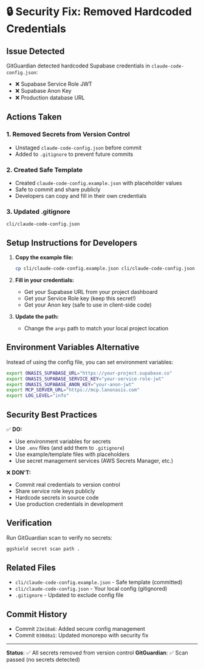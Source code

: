 # 🔒 Security Fix: Removed Hardcoded Credentials

## Issue Detected
GitGuardian detected hardcoded Supabase credentials in `claude-code-config.json`:
- ❌ Supabase Service Role JWT
- ❌ Supabase Anon Key
- ❌ Production database URL

## Actions Taken

### 1. Removed Secrets from Version Control
- Unstaged `claude-code-config.json` before commit
- Added to `.gitignore` to prevent future commits

### 2. Created Safe Template
- Created `claude-code-config.example.json` with placeholder values
- Safe to commit and share publicly
- Developers can copy and fill in their own credentials

### 3. Updated .gitignore
```
cli/claude-code-config.json
```

## Setup Instructions for Developers

1. **Copy the example file:**
   ```bash
   cp cli/claude-code-config.example.json cli/claude-code-config.json
   ```

2. **Fill in your credentials:**
   - Get your Supabase URL from your project dashboard
   - Get your Service Role key (keep this secret!)
   - Get your Anon key (safe to use in client-side code)

3. **Update the path:**
   - Change the `args` path to match your local project location

## Environment Variables Alternative

Instead of using the config file, you can set environment variables:

```bash
export ONASIS_SUPABASE_URL="https://your-project.supabase.co"
export ONASIS_SUPABASE_SERVICE_KEY="your-service-role-jwt"
export ONASIS_SUPABASE_ANON_KEY="your-anon-jwt"
export MCP_SERVER_URL="https://mcp.lanonasis.com"
export LOG_LEVEL="info"
```

## Security Best Practices

✅ **DO:**
- Use environment variables for secrets
- Use `.env` files (and add them to `.gitignore`)
- Use example/template files with placeholders
- Use secret management services (AWS Secrets Manager, etc.)

❌ **DON'T:**
- Commit real credentials to version control
- Share service role keys publicly
- Hardcode secrets in source code
- Use production credentials in development

## Verification

Run GitGuardian scan to verify no secrets:
```bash
ggshield secret scan path .
```

## Related Files
- `cli/claude-code-config.example.json` - Safe template (committed)
- `cli/claude-code-config.json` - Your local config (gitignored)
- `.gitignore` - Updated to exclude config file

## Commit History
- Commit `23e18a6`: Added secure config management
- Commit `030d8a1`: Updated monorepo with security fix

---

**Status**: ✅ All secrets removed from version control
**GitGuardian**: ✅ Scan passed (no secrets detected)
